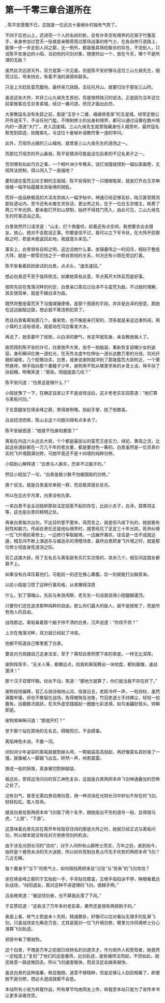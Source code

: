# 第一千零三章合道所在
,  陈平安感慨不已，这就是一位远古十豪候补的独有气势了。
   不同于后世山上，还讲究一个人的名树的影，会有许多空有境界的花架子竹篾高手，亲身参加过登天一役或是亲眼旁观过那场战事的练气士，在各自修行道路上，能够一步一步走到人间之巅，无一例外，都是极其熟稔厮杀的存在，不说别人，只说陈平安身边的小陌，当初他的问剑对象，随便拎出一个，放在今天，哪个不是所谓的无敌？
   虽然此次远游天外，双方是第一次见面，但是陈平安好像与这位三山九侯先生，细究过后，弯来拐去，有着不浅的渊源和联系。
   只说上次赶赴蛮荒腹地，最终突兀绕路，去往托月山，就要归功于那张三山符。
   虽说这张大符，并非三山九侯先生首创，但是按照陆沉的说法，正是因为当年这位前辈做客白玉京青翠城，经过一番问道，师兄才画出此符。
   大掌教寇名没有失踪之前，那座“玉京十二楼，峨峨倚青翠”的玉皇城，经常定期公开传道天下，不设任何门槛，不限制修士的出身和境界，都可以通过设置在数州境内的一道道“大门”，进入这座城。三山九侯先生就曾隐藏身份入城旁听，最终寇名察觉到踪迹，执晚辈礼，与这位十豪候补请教符箓一道的学问。
   此外，万瑶宗占据的三山福地，就曾是三山九侯先生的道场之一。
   而那位万瑶宗的开山鼻祖，陈平安猜测可能是这位前辈的不记名弟子之一。
   否则哪有如此巧合之事，一个桐叶洲少年樵夫，误打误撞就得到一幅仙家画卷，无视阵法禁制，得以闯入了一座福地？
   要知道在蛮荒云纹王朝的玉版城，陈平安得到了一只珊瑚笔架，就是打开白玉京琳琅楼一幅字帖蕴藏龙宫秘境的钥匙。
   而将一座品秩极高的大渎龙宫纳入一幅字帖中，神通已经足够玄妙，陆沉甚至猜测那处遗址内，至今还有水裔生灵存活，更出奇之处，在于一位白玉京楼主，耗费了两三千年光阴，都未能打开封山禁制，始终不得其门而入，由此可见，三山九侯先生的符箓造诣之高。
   白景突然开口请求道：“山主，打个商量呗，趁着还有点空闲，我想要去会会朋友，放心，绝对不会耽误正事。你要是信不过，我可以立下军令状，在大阵开启御敌之时，若是未能返回此地，我就提头来见。”
   事实上，白景很有自知之明，这边没她什么事，坐镇叠阵之一的闰月，相较于整座大阵，就是一颗雪花钱之于一颗谷雨钱的关系，何况还有小陌在旁边盯着。
   陈平安看着跃跃欲试的白景，点点头，“速去速回。”
   想必白景还不至于临阵倒戈，如果她真有此意，早点离开大阵反而是好事。
   按照先前在曳落河畔的约定，白景亲口答应过白泽不与蛮荒为敌，不过她的理解，其实很简单，就是不跟白泽为敌。
   既然将整座蛮荒天下当撞城锤使唤，是那个周密的手段，并非是白泽的授意，那她在这边敲敲边鼓，想必就不算违例犯禁了。
   而且白景看离垢那几个，看架势，也不像是来打架的，顶多就是来这边凑热闹，用小镇的土话俗语说，就是站在沟边看发大水。
   再说了，她真要坏了规矩，以白泽的脾气，肯定早就现身，亲自教她做人了。
   故而得到陈平安的许可，白景放声大笑，抬手一拍脑袋，重新恢复貂帽少女的姿容，身形瞬间化做一道虹光，在天外太虚中拉伸出一道长达数万里的光线，剑光纤细却凝练，几个眨眼功夫，白景，或者说谢狗就冲到了那拨蛮荒大妖附近，一个骤然悬停，伸手指向那个重瞳子少年，谢狗用不知从哪里学来的乡音土话，伸手扶了扶貂帽，咧嘴笑道：“离垢，陪姐姐耍几哈？”
   陈平安问道：“白景这是做什么？”
   小陌犹豫了一下，在确定自家公子不是说怪话后，这才老老实实回答道：“她打算与离垢问剑。”
   于玄盘腿坐在填金峰之巅，笑得直咧嘴，抬起手掌，拍了拍膝盖。
   吕喦捻须而笑，陈山主这个问题问得有点多余了。
   陈平安疑惑道：“她就不怕身陷重围？”
   离垢在内这六头远古大妖，个个都是最拔尖的蛮荒王座实力，绯妃、黄鸾之流，比起这些道龄都在一万几千年的老古董，都是要逊色一筹的。白景虽然是一位货真价实的飞升境圆满剑修，可她毕竟还不是十四境的纯粹剑修。
   小陌耐心解释道：“白景与人厮杀，历来不过脑子的。”
   然后小陌加了一句，“白景是极少数不怕被围殴的剑修。”
   换个说法，就是白景喜欢单挑一群，而且极其擅长反杀。
   所以在远古岁月里，白景没有仇家。
   一来白景不会主动挑衅那些注定招惹不起的存在，比如小夫子，白泽，碧霄洞主等，这也是白景的精明之处。
   再者白景每次出剑，不达目的誓不罢休，简而言之，就是但凡结下仇的，她就极有耐性和毅力。传闻白景在还是地仙境界时，就曾经花了足足三十年光阴，死命纠缠一位飞升境前辈修士，一边修行争取破境，一边展开袭杀，往往是一击不成就远遁，相互间不断上演追杀与被追杀的滑稽场景，最终白景跻身飞升境之时，就是那位修士彻底身死道消之际。
   官乙这拨大妖，除了无名氏与离垢是有实打实交情的，其余几个，相互间连盟友都算不上。
   如果没有白泽压着他们，可能前一刻还在推心置腹，后一刻就能打出脑浆来。
   以前小陌是习惯了这种行事风格，从来懒得深思
   什么，到了落魄山，先前与朱敛闲聊，老先生一句话就说得小陌醍醐灌顶。
   只要你们还在追求那种纯粹的自由，那么你们最大的敌人，就不是规矩了，而是所有他人的自由。
   战场那边，离垢看着那个脑子拎不清的白景，沉声说道：“你烦不烦？”
   上次在曳落河畔，双方就已经起了冲突。
   他都不知道自己哪里惹了白景。
   要说对方觊觎自己这身法宝，至于？需知白景积攒下来的家底，一样无比深厚。
   谢狗挥挥手，“无关人等，都撤远点，给我和离垢腾出一块地盘，都别磨蹭，速战速决！”
   那个汉子双臂环胸，纹丝不动，笑道：“挪地方就算了，你们就当我不存在好了。”
   谢狗视线偏移，官乙与胡涂缩地山河，径直远去，老妪冷哼一声，一柱拐杖，虽然满腹牢骚，却也不敢留在战场，免得被殃及池鱼，竹冠老道士手持拂尘，轻轻一拍鹿角，白鹿数次跳跃，在天外虚空践踏起一圈圈七彩涟漪，如鸟雀翩跹枝头，转瞬即逝。
   谢狗笑眯眯问道：“那就开打？”
   至于那个站在原地的无名氏，碍眼而已，不会碍事。
   离垢神色木讷，不置一词。
   顷刻间少年姿容的离垢就被割掉头颅，一颗脑袋高高抛起，再好像莫名其妙挨了一撞，就像被人一脚踹飞出去，砰然一声，响若震雷。
   换成一般的妖族，真身被切割掉脑袋，
   极远处，旁观这场问剑的官乙神色复杂，这就是白景两把本命飞剑神通叠加的恐怖之处了。
   没有剑气，甚至无需白景动用剑意，用一种流淌在光阴长河中好似不存在的飞剑，轻轻松松，取人性命。
   据说白景给那两把本命飞剑取了两个名字，跟她层出不穷的道号一般，显得很马虎，“上游”，“下游”。
   这意味着白景先前在离开年轻隐官住持的那座大阵之时，她就已经正式与离垢问剑，所以根本就没有给对方拒绝领剑的机会。
   由于涉及光阴长河的“流向”，对于人间所有山巅修士而言，万年之前，直到如今，始终是个悬而未决的天大谜题，所以如何克制白景占尽先手优势的两把本命飞剑？几近无解。
   每个置身于“当下”的练气士，如何阻挡两把来自“过往”与“将来”的飞剑攻伐？
   坐在填金峰之巅的于玄抬起一手，手背贴住膝盖，五根手指掐诀不停，眯眼看着远处战场，“纯阳道友，面对这种不讲道理的飞剑，很棘手啊。”
   吕喦微笑道：“被迫领剑者，也不算就此落了下风。”
   于玄赞叹道：“这些活了万年多的老前辈，果然还是很有两把刷子的。”
   表面上看，练气士若是未卜先知，精通算卦，好像可以应对看似无理手的乱窜飞剑，只是战场变化瞬息万变，尤其是面对一位飞升境剑修，哪里允许同境修士分心演算飞剑轨迹。
   郑居中看了眼谢狗。
   这个白景，不愧是万年之前就已经扬名的剑道天才，作为局外人和旁观者，她竟然一定程度上“复刻”了他们的这座叠阵，出剑轨迹，是依循阵法而起，不但如此，她还故意一路逆推回去，所以飞剑速度极快，而且注定会越来越快。
   虽说白景的这种临摹，稍显粗糙，道意不够精粹，但是足够让人刮目相看了，即便她不是剑修，想必大道成就都不会低。
  本站所有小说为转载作品，所有章节均由网友上传，转载至本站只是为了宣传本书让更多读者欣赏。